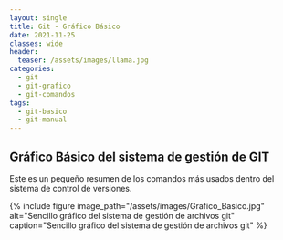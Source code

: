 ```yaml
---
layout: single
title: Git - Gráfico Básico 
date: 2021-11-25
classes: wide
header:
  teaser: /assets/images/llama.jpg
categories:
  - git
  - git-grafico
  - git-comandos
tags:
  - git-basico
  - git-manual
---
```


## Gráfico Básico del sistema de gestión de GIT

Este es un pequeño resumen de los comandos más usados dentro del sistema de control de versiones.

{% include figure image_path="/assets/images/Grafico_Basico.jpg" alt="Sencillo gráfico del sistema de gestión de archivos git" caption="Sencillo gráfico del sistema de gestión de archivos git" %}
